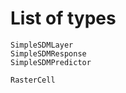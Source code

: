 # List of types

```@docs
SimpleSDMLayer
SimpleSDMResponse
SimpleSDMPredictor
```

```@docs
RasterCell
```